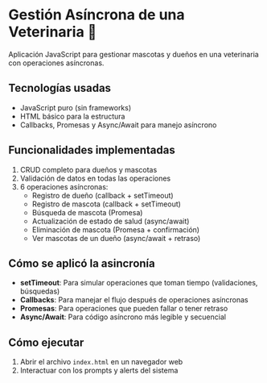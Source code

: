 # Gestión Asíncrona de una Veterinaria 🐾

Aplicación JavaScript para gestionar mascotas y dueños en una veterinaria con operaciones asíncronas.

## Tecnologías usadas
- JavaScript puro (sin frameworks)
- HTML básico para la estructura
- Callbacks, Promesas y Async/Await para manejo asíncrono

## Funcionalidades implementadas
1. CRUD completo para dueños y mascotas
2. Validación de datos en todas las operaciones
3. 6 operaciones asíncronas:
   - Registro de dueño (callback + setTimeout)
   - Registro de mascota (callback + setTimeout)
   - Búsqueda de mascota (Promesa)
   - Actualización de estado de salud (async/await)
   - Eliminación de mascota (Promesa + confirmación)
   - Ver mascotas de un dueño (async/await + retraso)

## Cómo se aplicó la asincronía
- **setTimeout**: Para simular operaciones que toman tiempo (validaciones, búsquedas)
- **Callbacks**: Para manejar el flujo después de operaciones asíncronas
- **Promesas**: Para operaciones que pueden fallar o tener retraso
- **Async/Await**: Para código asíncrono más legible y secuencial

## Cómo ejecutar
1. Abrir el archivo `index.html` en un navegador web
2. Interactuar con los prompts y alerts del sistema